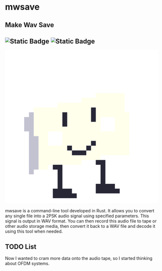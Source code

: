 # mwsave
## Make Wav Save

![Static Badge](https://img.shields.io/badge/MWSave-CLI_Only-blue)
![Static Badge](https://img.shields.io/badge/MWSave-Rust-blue)
---
![It called tapy](./mwsave_headpicture.png)

mwsave is a command-line tool developed in Rust. It allows you to convert any single file into a 2PSK audio signal using specified parameters. This signal is output in WAV format. You can then record this audio file to tape or other audio storage media, then convert it back to a WAV file and decode it using this tool when needed.

## TODO List

Now I wanted to cram more data onto the audio tape, so I started thinking about OFDM systems.
